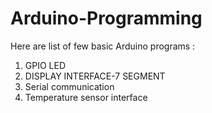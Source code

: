 # Arduino-Programming

Here are  list of few basic Arduino programs :
1. GPIO LED
2. DISPLAY INTERFACE-7 SEGMENT
3. Serial communication
4. Temperature sensor interface

